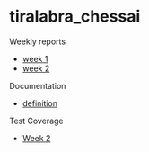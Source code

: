 # tiralabra_chessai


Weekly reports
- [week 1](./course_documentation/weekly-reports/week1.md)
- [week 2](./course_documentation/weekly-reports/week2.md)

Documentation
- [definition](./course_documentation/definition-document.md)

Test Coverage
- [Week 2](./course_documentation/images/week2_test_coverage.png)
